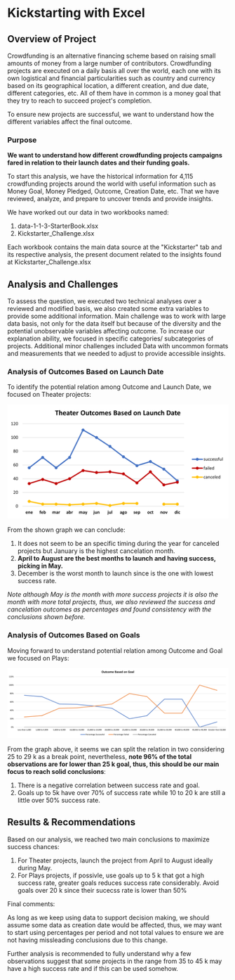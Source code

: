 # Kickstarting with Excel

## Overview of Project

Crowdfunding is an alternative financing scheme based on raising small amounts of money from a large number of contributors. Crowdfunding projects are executed on a daily basis all over the world, each one with its own logistical and financial particularities such as country and currency based on its geographical location, a different creation, and due date, different categories, etc. All of them have in common is a money goal that they try to reach to succeed project's completion.   

To ensure new projects are successful, we want to understand how the different variables affect the final outcome. 

### Purpose

**We want to understand how different crowdfunding projects campaigns fared in relation to their launch dates and their funding goals.** 

To start this analysis, we have the historical information for 4,115 crowdfunding projects around the world with useful information such as Money Goal, Money Pledged, Outcome, Creation Date, etc. That we have reviewed, analyze, and prepare to uncover trends and provide insights. 

We have worked out our data in two workbooks named: 

1) data-1-1-3-StarterBook.xlsx
2) Kickstarter_Challenge.xlsx

Each workbook contains the main data source at the "Kickstarter" tab and its respective analysis, the present document related to the insights found at Kickstarter_Challenge.xlsx

## Analysis and Challenges

To assess the question, we executed two technical analyses over a reviewed and modified basis, we also created some extra variables to provide some additional information. Main challenge was to work with large data basis, not only for the data itself but because of the diversity and the potential unobservable variables affecting outcome. To increase our explanation ability, we focused in specific categories/ subcategories of projects. Additional minor challenges included Data with uncommon formats and measurements that we needed to adjust to provide accessible insights. 

### Analysis of Outcomes Based on Launch Date

To identify the potential relation among Outcome and Launch Date, we focused on Theater projects: 

![Theater_Outcomes_vs_Launch](Resources/Theater_Outcomes_vs_Launch.png)

From the shown graph we can conclude: 

1) It does not seem to be an specific timing during the year for canceled projects but January is the highest cancelation month. 
2) **April to August are the best months to launch and having success, picking in May.**
3) December is the worst month to launch since is the one with lowest success rate. 


*Note although May is the month with more success projects it is also the month with more total projects, thus, we also reviewed the success and cancelation outcomes as percentages and found consistency with the conclusions shown before.* 

### Analysis of Outcomes Based on Goals

Moving forward to understand potential relation among Outcome and Goal we focused on Plays: 

![Outcomes_vs_Goals](Resources/Outcomes_vs_Goals.png)

From the graph above, it seems we can split the relation in two considering 25 to 29 k as a break point, nevertheless, **note 96% of the total observations are for lower than 25 k goal, thus, this should be our main focus to reach solid conclusions**:

1) There is a negative correlation between success rate and goal.
2) Goals up to 5k have over 70% of success rate while 10 to 20 k are still a little over 50% success rate. 

## Results & Recommendations

Based on our analysis, we reached two main conclusions to maximize success chances:

1) For Theater projects, launch the project from April to August ideally during May.
2) For Plays projects, if possivle, use goals up to 5 k that got a high success rate, greater goals reduces success rate considerably. Avoid goals over 20 k since their sucecss rate is lower than 50%


Final comments: 

As long as we keep using data to support decision making, we should assume some data as creation date would be affected, thus, we may want to start using percentages per period and not total values to ensure we are not having missleading conclusions due to this change.    

Further analysis is recommended to fully understand why a few observations suggest that some projects in the range from 35 to 45 k may have a high success rate and if this can be used somehow.   

